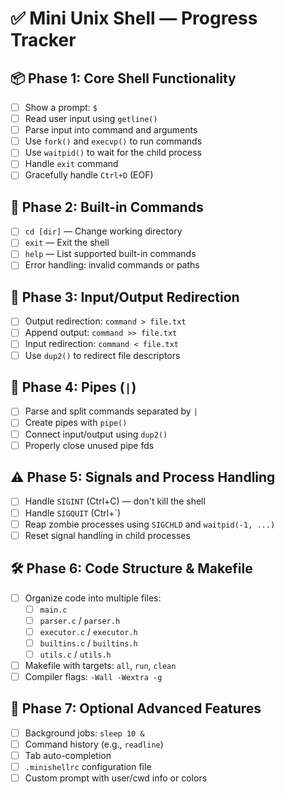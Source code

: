 # ✅ Mini Unix Shell — Progress Tracker

## 📦 Phase 1: Core Shell Functionality

- [ ] Show a prompt: `$ `
- [ ] Read user input using `getline()`
- [ ] Parse input into command and arguments
- [ ] Use `fork()` and `execvp()` to run commands
- [ ] Use `waitpid()` to wait for the child process
- [ ] Handle `exit` command
- [ ] Gracefully handle `Ctrl+D` (EOF)

## 📂 Phase 2: Built-in Commands

- [ ] `cd [dir]` — Change working directory
- [ ] `exit` — Exit the shell
- [ ] `help` — List supported built-in commands
- [ ] Error handling: invalid commands or paths

## 🔁 Phase 3: Input/Output Redirection

- [ ] Output redirection: `command > file.txt`
- [ ] Append output: `command >> file.txt`
- [ ] Input redirection: `command < file.txt`
- [ ] Use `dup2()` to redirect file descriptors

## 🔗 Phase 4: Pipes (`|`)

- [ ] Parse and split commands separated by `|`
- [ ] Create pipes with `pipe()`
- [ ] Connect input/output using `dup2()`
- [ ] Properly close unused pipe fds

## ⚠️ Phase 5: Signals and Process Handling

- [ ] Handle `SIGINT` (Ctrl+C) — don't kill the shell
- [ ] Handle `SIGQUIT` (Ctrl+\`)
- [ ] Reap zombie processes using `SIGCHLD` and `waitpid(-1, ...)`
- [ ] Reset signal handling in child processes

## 🛠 Phase 6: Code Structure & Makefile

- [ ] Organize code into multiple files:
  - [ ] `main.c`
  - [ ] `parser.c` / `parser.h`
  - [ ] `executor.c` / `executor.h`
  - [ ] `builtins.c` / `builtins.h`
  - [ ] `utils.c` / `utils.h`
- [ ] Makefile with targets: `all`, `run`, `clean`
- [ ] Compiler flags: `-Wall -Wextra -g`

## 🌟 Phase 7: Optional Advanced Features

- [ ] Background jobs: `sleep 10 &`
- [ ] Command history (e.g., `readline`)
- [ ] Tab auto-completion
- [ ] `.minishellrc` configuration file
- [ ] Custom prompt with user/cwd info or colors
